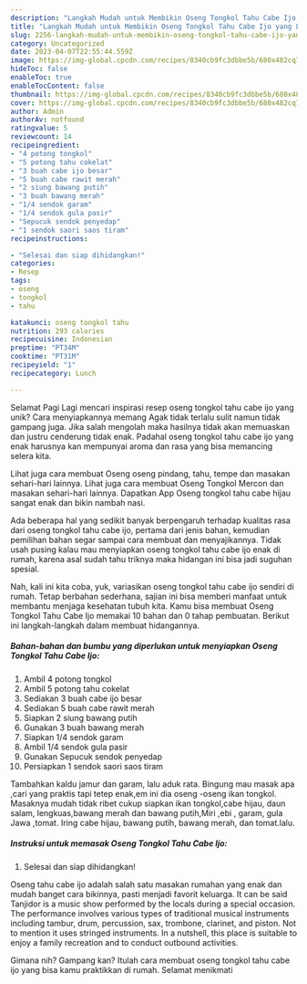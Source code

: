```yaml
---
description: "Langkah Mudah untuk Membikin Oseng Tongkol Tahu Cabe Ijo yang Lezat Sekali, Sempurna"
title: "Langkah Mudah untuk Membikin Oseng Tongkol Tahu Cabe Ijo yang Lezat Sekali, Sempurna"
slug: 2256-langkah-mudah-untuk-membikin-oseng-tongkol-tahu-cabe-ijo-yang-lezat-sekali-sempurna
category: Uncategorized
date: 2023-04-07T22:55:44.559Z
image: https://img-global.cpcdn.com/recipes/8340cb9fc3dbbe5b/680x482cq70/oseng-tongkol-tahu-cabe-ijo-foto-resep-utama.jpg
hideToc: false
enableToc: true
enableTocContent: false
thumbnail: https://img-global.cpcdn.com/recipes/8340cb9fc3dbbe5b/680x482cq70/oseng-tongkol-tahu-cabe-ijo-foto-resep-utama.jpg
cover: https://img-global.cpcdn.com/recipes/8340cb9fc3dbbe5b/680x482cq70/oseng-tongkol-tahu-cabe-ijo-foto-resep-utama.jpg
author: Admin
authorAv: notfound
ratingvalue: 5
reviewcount: 14
recipeingredient:
- "4 potong tongkol"
- "5 potong tahu cokelat"
- "3 buah cabe ijo besar"
- "5 buah cabe rawit merah"
- "2 siung bawang putih"
- "3 buah bawang merah"
- "1/4 sendok garam"
- "1/4 sendok gula pasir"
- "Sepucuk sendok penyedap"
- "1 sendok saori saos tiram"
recipeinstructions:

- "Selesai dan siap dihidangkan!"
categories:
- Resep
tags:
- oseng
- tongkol
- tahu

katakunci: oseng tongkol tahu 
nutrition: 293 calories
recipecuisine: Indonesian
preptime: "PT34M"
cooktime: "PT31M"
recipeyield: "1"
recipecategory: Lunch

---
```



Selamat Pagi Lagi mencari inspirasi resep oseng tongkol tahu cabe ijo yang unik? Cara menyiapkannya memang Agak tidak terlalu sulit namun tidak gampang juga. Jika salah mengolah maka hasilnya tidak akan memuaskan dan justru cenderung tidak enak. Padahal oseng tongkol tahu cabe ijo yang enak harusnya kan mempunyai aroma dan rasa yang bisa memancing selera kita.


Lihat juga cara membuat Oseng oseng pindang, tahu, tempe dan masakan sehari-hari lainnya. Lihat juga cara membuat Oseng Tongkol Mercon dan masakan sehari-hari lainnya. Dapatkan App Oseng tongkol tahu cabe hijau sangat enak dan bikin nambah nasi.

Ada beberapa hal yang sedikit banyak berpengaruh terhadap kualitas rasa dari oseng tongkol tahu cabe ijo, pertama dari jenis bahan, kemudian pemilihan bahan segar sampai cara membuat dan menyajikannya. Tidak usah pusing kalau mau menyiapkan oseng tongkol tahu cabe ijo enak di rumah, karena asal sudah tahu triknya maka hidangan ini bisa jadi suguhan spesial.


Nah, kali ini kita coba, yuk, variasikan oseng tongkol tahu cabe ijo sendiri di rumah. Tetap berbahan sederhana, sajian ini bisa memberi manfaat untuk membantu menjaga kesehatan tubuh kita. Kamu bisa membuat Oseng Tongkol Tahu Cabe Ijo memakai 10 bahan dan 0 tahap pembuatan. Berikut ini langkah-langkah dalam membuat hidangannya.

<!--inarticleads1-->

##### Bahan-bahan dan bumbu yang diperlukan untuk menyiapkan Oseng Tongkol Tahu Cabe Ijo:

1. Ambil 4 potong tongkol
1. Ambil 5 potong tahu cokelat
1. Sediakan 3 buah cabe ijo besar
1. Sediakan 5 buah cabe rawit merah
1. Siapkan 2 siung bawang putih
1. Gunakan 3 buah bawang merah
1. Siapkan 1/4 sendok garam
1. Ambil 1/4 sendok gula pasir
1. Gunakan Sepucuk sendok penyedap
1. Persiapkan 1 sendok saori saos tiram


Tambahkan kaldu jamur dan garam, lalu aduk rata. Bingung mau masak apa ,cari yang praktis tapi tetep enak,em ini dia oseng -oseng ikan tongkol. Masaknya mudah tidak ribet cukup siapkan ikan tongkol,cabe hijau, daun salam, lengkuas,bawang merah dan bawang putih,Miri ,ebi , garam, gula Jawa ,tomat. Iring cabe hijau, bawang putih, bawang merah, dan tomat.lalu. 

<!--inarticleads2-->

##### Instruksi untuk memasak Oseng Tongkol Tahu Cabe Ijo:


1. Selesai dan siap dihidangkan!

Oseng tahu cabe ijo adalah salah satu masakan rumahan yang enak dan mudah banget cara bikinnya, pasti menjadi favorit keluarga. It can be said Tanjidor is a music show performed by the locals during a special occasion. The performance involves various types of traditional musical instruments including tambur, drum, percussion, sax, trombone, clarinet, and piston. Not to mention it uses stringed instruments. In a nutshell, this place is suitable to enjoy a family recreation and to conduct outbound activities. 

Gimana nih? Gampang kan? Itulah cara membuat oseng tongkol tahu cabe ijo yang bisa kamu praktikkan di rumah. Selamat menikmati
